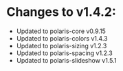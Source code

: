 # Changes to v1.4.2:

- Updated to polaris-core v0.9.15
- Updated to polaris-colors v1.4.3
- Updated to polaris-sizing v1.2.3
- Updated to polaris-spacing v1.2.3
- Updated to polaris-slideshow v1.5.1

